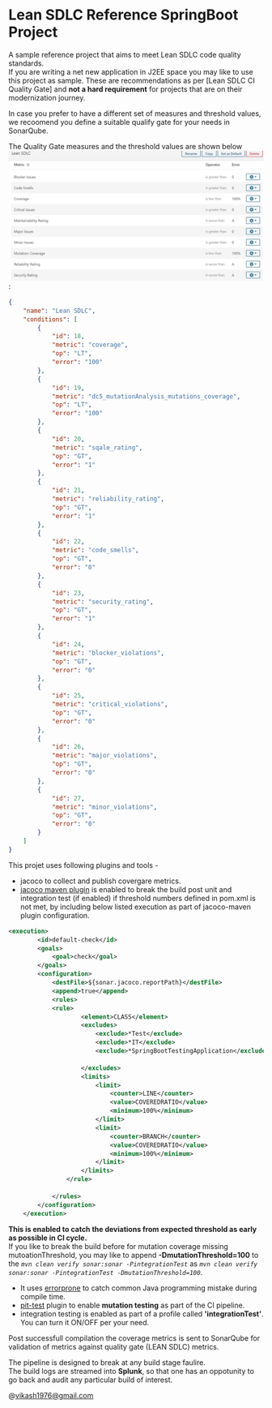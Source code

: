 # Lean SDLC Reference SpringBoot Project

A sample reference project that aims to meet Lean SDLC code quality standards.  
If you are writing a net new application in J2EE space you may like to use this project as sample.
These are recommendations as per [Lean SDLC CI Quality Gate] and **not a hard requirement** for projects that are on their modernization journey.

In case you prefer to have a different set of measures and threshold values, we recoomend you  define a suitable qualify gate for your needs in SonarQube.

The Quality Gate measures and the threshold values are shown below ![Quality Gate](/src/main/resources/LEAN_SDLC_QG.JPG):
``` json
{
	"name": "Lean SDLC",
	"conditions": [
		{
			"id": 18,
			"metric": "coverage",
			"op": "LT",
			"error": "100"
		},
		{
			"id": 19,
			"metric": "dc5_mutationAnalysis_mutations_coverage",
			"op": "LT",
			"error": "100"
		},
		{
			"id": 20,
			"metric": "sqale_rating",
			"op": "GT",
			"error": "1"
		},
		{
			"id": 21,
			"metric": "reliability_rating",
			"op": "GT",
			"error": "1"
		},
		{
			"id": 22,
			"metric": "code_smells",
			"op": "GT",
			"error": "0"
		},
		{
			"id": 23,
			"metric": "security_rating",
			"op": "GT",
			"error": "1"
		},
		{
			"id": 24,
			"metric": "blocker_violations",
			"op": "GT",
			"error": "0"
		},
		{
			"id": 25,
			"metric": "critical_violations",
			"op": "GT",
			"error": "0"
		},
		{
			"id": 26,
			"metric": "major_violations",
			"op": "GT",
			"error": "0"
		},
		{
			"id": 27,
			"metric": "minor_violations",
			"op": "GT",
			"error": "0"
		}
	]
}
```
This projet uses following plugins and tools - 
-	jacoco to collect and publish covergare metrics.
-	[jacoco maven plugin](https://www.eclemma.org/jacoco/trunk/doc/maven.html) is enabled to break the build post unit and integration test (if enabled) if threshold numbers defined in pom.xml is not met, by including below listed execution as part of jacoco-maven plugin configuration.
```xml
<execution>
		<id>default-check</id>
		<goals>
			<goal>check</goal>
		</goals>
		<configuration>
			<destFile>${sonar.jacoco.reportPath}</destFile>
			<append>true</append>
			<rules>
			<rule>
					<element>CLASS</element>
					<excludes>
						<exclude>*Test</exclude>
						<exclude>*IT</exclude>
						<exclude>*SpringBootTestingApplication</exclude>
						
					</excludes>
					<limits>
						<limit>
							<counter>LINE</counter>
							<value>COVEREDRATIO</value>
							<minimum>100%</minimum>
						</limit>
						<limit>
							<counter>BRANCH</counter>
							<value>COVEREDRATIO</value>
							<minimum>100%</minimum>
						</limit>
					</limits>
				</rule>
				
			</rules>
		</configuration>
	</execution>

```
**This is enabled to catch the deviations from expected threshold as early as possible in CI cycle.**  
If you like to break the build before for mutation coverage missing mutoationThreshold, you may like to append **-DmutationThreshold=100** to the *`mvn clean verify sonar:sonar -PintegrationTest`* as *`mvn clean verify sonar:sonar -PintegrationTest -DmutationThreshold=100`*.
-	It uses [errorprone](https://github.com/google/error-prone/) to catch common Java programming mistake during compile time.
-	[pit-test](https://pitest.org/quickstart/maven/) plugin to enable **mutation testing** as part of the CI pipeline.
-	integration testing is enabled as part of a profile called **'integrationTest'**. You can turn it ON/OFF per your need.

Post successfull compilation the coverage metrics is sent to SonarQube for validation of metrics against quality gate (LEAN SDLC) metrics.

The pipeline is designed to break at any build stage faulire.  
The build logs are streamed into **Splunk**, so that one has an oppotunity to go back and audit any particular build of interest.

@vikash1976@gmail.com
